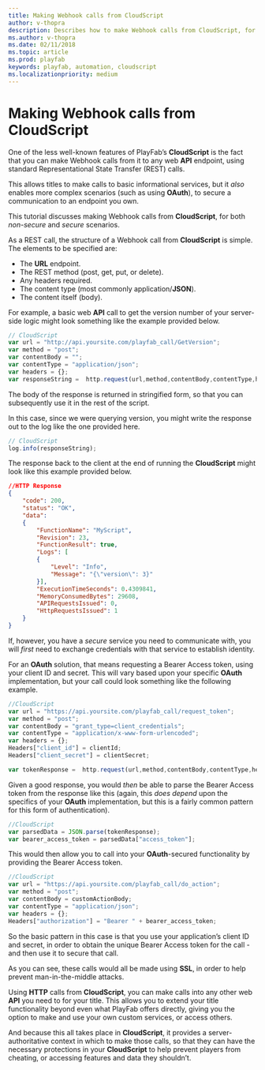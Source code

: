 ```yaml
---
title: Making Webhook calls from CloudScript
author: v-thopra
description: Describes how to make Webhook calls from CloudScript, for both non-secure and secure scenarios.
ms.author: v-thopra
ms.date: 02/11/2018
ms.topic: article
ms.prod: playfab
keywords: playfab, automation, cloudscript
ms.localizationpriority: medium
---
```


# Making Webhook calls from CloudScript

One of the less well-known features of PlayFab’s **CloudScript** is the fact that you can make Webhook calls from it to any web **API** endpoint, using standard Representational State Transfer (REST) calls.

This allows titles to make calls to basic informational services, but it *also* enables more complex scenarios (such as using **OAuth**), to secure a communication to an endpoint you own.

This tutorial discusses making Webhook calls from **CloudScript**, for both *non-secure* and *secure* scenarios.

As a REST call, the structure of a Webhook call from **CloudScript** is simple. The elements to be specified are:

- The **URL** endpoint.
- The REST method (post, get, put, or delete).
- Any headers required.
- The content type (most commonly application/**JSON**).
- The content itself (body).

For example, a basic web **API** call to get the version number of your server-side logic might look something like the example provided below.

```javascript
// CloudScript
var url = "http://api.yoursite.com/playfab_call/GetVersion";
var method = "post";
var contentBody = "";
var contentType = "application/json";
var headers = {};
var responseString =  http.request(url,method,contentBody,contentType,headers);
```

The body of the response is returned in stringified form, so that you can subsequently use it in the rest of the script.

In this case, since we were querying version, you might write the response out to the log like the one provided here.

```javascript
// CloudScript
log.info(responseString);
```

The response back to the client at the end of running the **CloudScript** might look like this example provided below.

```json
//HTTP Response
{
    "code": 200,
    "status": "OK",
    "data":
    {
        "FunctionName": "MyScript",
        "Revision": 23,
        "FunctionResult": true,
        "Logs": [
        {
            "Level": "Info",
            "Message": "{\"version\": 3}"
        }],
        "ExecutionTimeSeconds": 0.4309841,
        "MemoryConsumedBytes": 29608,
        "APIRequestsIssued": 0,
        "HttpRequestsIssued": 1
    }
}
```

If, however, you have a *secure* service you need to communicate with, you will *first* need to exchange credentials with that service to establish identity.

For an **OAuth** solution, that means requesting a Bearer Access token, using your client ID and secret. This will vary based upon your specific **OAuth** implementation, but your call could look something like the following example.

```javascript
//CloudScript
var url = "https://api.yoursite.com/playfab_call/request_token";
var method = "post";
var contentBody = "grant_type=client_credentials";
var contentType = "application/x-www-form-urlencoded";
var headers = {};
Headers["client_id"] = clientId;
Headers["client_secret"] = clientSecret;

var tokenResponse =  http.request(url,method,contentBody,contentType,headers);
```

Given a good response, you would *then* be able to parse the Bearer Access token from the response like this (again, this *does depend* upon the specifics of your **OAuth** implementation, but this is a fairly common pattern for this form of authentication).

```javascript
//CloudScript
var parsedData = JSON.parse(tokenResponse);
var bearer_access_token = parsedData["access_token"];
```

This would then allow you to call into your **OAuth**-secured functionality by providing the Bearer Access token.

```javascript
//CloudScript
var url = "https://api.yoursite.com/playfab_call/do_action";
var method = "post";
var contentBody = customActionBody;
var contentType = "application/json";
var headers = {};
Headers["authorization"] = "Bearer " + bearer_access_token;
```

So the basic pattern in this case is that you use your application’s client ID and secret, in order to obtain the unique Bearer Access token for the call - and then use it to secure that call.

As you can see, these calls would all be made using **SSL**, in order to help prevent man-in-the-middle attacks.

Using **HTTP** calls from **CloudScript**, you can make calls into any other web **API** you need to for your title. This allows you to extend your title functionality beyond even what PlayFab offers directly, giving you the option to make and use your own custom services, or access others.

And because this all takes place in **CloudScript**, it provides a server-authoritative context in which to make those calls, so that they can have the necessary protections in your **CloudScript** to help prevent players from cheating, or accessing features and data they shouldn’t.
